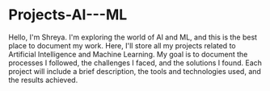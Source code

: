 # Projects-AI---ML
Hello, I'm Shreya. I'm exploring the world of AI and ML, and this is the best place to document my work.
Here, I'll store all my projects related to Artificial Intelligence and Machine Learning. My goal is to document the processes I followed, the challenges I faced, and the solutions I found. Each project will include a brief description, the tools and technologies used, and the results achieved.
